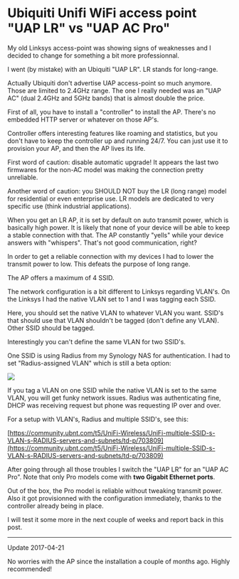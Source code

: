 # Ubiquiti Unifi WiFi access point "UAP LR" vs "UAP AC Pro"

My old Linksys access-point was showing signs of weaknesses and I decided to change for something a bit more professionnal.

I went (by mistake) with an Ubiquiti "UAP LR". LR stands for long-range.

Actually Ubiquiti don't advertise UAP access-point so much anymore. Those are limited to 2.4GHz range. The one I really needed was an "UAP AC" (dual 2.4GHz and 5GHz bands) that is almost double the price.

First of all, you have to install a "controller" to install the AP. There's no embedded HTTP server or whatever on those AP's.

Controller offers interesting features like roaming and statistics, but you don't have to keep the controller up and running 24/7. You can just use it to provision your AP, and then the AP lives its life.

First word of caution: disable automatic upgrade! It appears the last two firmwares for the non-AC model was making the connection pretty unreliable.

Another word of caution: you SHOULD NOT buy the LR (long range) model for residential or even enterprise use. LR models are dedicated to very specific use (think industrial applications).

When you get an LR AP, it is set by default on auto transmit power, which is basically high power. It is likely that none of your device will be able to keep a stable connection with that. The AP constantly "yells" while your device answers with "whispers". That's not good communication, right?

In order to get a reliable connection with my devices I had to lower the transmit power to low. This defeats the purpose of long range.

The AP offers a maximum of 4 SSID.

The network configuration is a bit different to Linksys regarding VLAN's. On the Linksys I had the native VLAN set to 1 and I was tagging each SSID.

Here, you should set the native VLAN to whatever VLAN you want. SSID's that should use that VLAN shouldn't be tagged (don't define any VLAN). Other SSID should be tagged.

Interestingly you can't define the same VLAN for two SSID's.

One SSID is using Radius from my Synology NAS for authentication. I had to set "Radius-assigned VLAN" which is still a beta option:

![](/Users/sw/Syncthing/Android/NOTES/Blogs/blog.wains.be/images/ubiquiti-vlan-radius.png)

If you tag a VLAN on one SSID while the native VLAN is set to the same VLAN, you will get funky network issues. Radius was authenticating fine, DHCP was receiving request but phone was requesting IP over and over.

For a setup with VLAN's, Radius and multiple SSID's, see this:

[https://community.ubnt.com/t5/UniFi-Wireless/UniFi-multiple-SSID-s-VLAN-s-RADIUS-servers-and-subnets/td-p/703809](https://community.ubnt.com/t5/UniFi-Wireless/UniFi-multiple-SSID-s-VLAN-s-RADIUS-servers-and-subnets/td-p/703809)

After going through all those troubles I switch the "UAP LR" for an "UAP AC Pro". Note that only Pro models come with **two Gigabit Ethernet ports**.

Out of the box, the Pro model is reliable without tweaking transmit power. Also it got provisionned with the configuration immediately, thanks to the controller already being in place.

I will test it some more in the next couple of weeks and report back in this post.

----

Update 2017-04-21

No worries with the AP since the installation a couple of months ago. Highly recommended!
